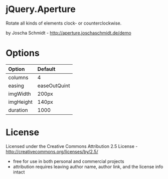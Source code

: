 jQuery.Aperture
===============
Rotate all kinds of elements clock- or counterclockwise.

by Joscha Schmidt - http://aperture.joschaschmidt.de/demo

Options
=======
| Option | Default
|:-----------|:------------|
| columns    | 4 |
| easing     | easeOutQuint |
| imgWidth   | 200px |
| imgHeight  | 140px |
| duration   | 1000 |

License
=======
Licensed under the Creative Commons Attribution 2.5 License - http://creativecommons.org/licenses/by/2.5/
- free for use in both personal and commercial projects
- attribution requires leaving author name, author link, and the license info intact
